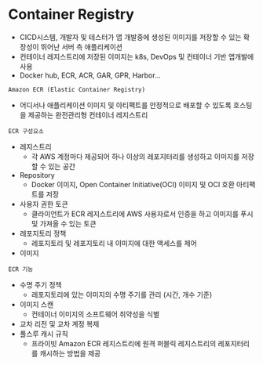 # Container Registry

- CICD시스템, 개발자 및 테스터가 앱 개발중에 생성된 이미지를 저장할 수 있는 확장성이 뛰어난 서버 측 애플리케이션
- 컨테이너 레지스트리에 저장된 이미지는 k8s, DevOps 및 컨테이너 기반 앱개발에 사용
- Docker hub, ECR, ACR, GAR, GPR, Harbor...

`Amazon ECR (Elastic Container Registry)`

- 어디서나 애플리케이션 이미지 및 아티팩트를 안정적으로 배포할 수 있도록 호스팅을 제공하는 완전관리형 컨테이너 레지스트리

`ECR 구성요소`

- 레지스트리
  - 각 AWS 계정마다 제공되어 하나 이상의 레포지터리를 생성하고 이미지를 저장할 수 있는 공간
- Repository
  - Docker 이미지, Open Container Initiative(OCI) 이미지 및 OCI 호환 아티팩트를 저장
- 사용자 권한 토큰
  - 클라이언트가 ECR 레지스트리에 AWS 사용자로서 인증을 하고 이미지를 푸시 및 가져올 수 있는 토큰
- 레포지토리 정책
  - 레포지토리 및 레포지토리 내 이미지에 대한 액세스를 제어
- 이미지

`ECR 기능`

- 수명 주기 정책
  - 레포지토리에 있는 이미지의 수명 주기를 관리 (시간, 개수 기준)
- 이미지 스캔
  - 컨테이너 이미지의 소프트웨어 취약성을 식별
- 교차 리전 및 교차 계정 복제
- 풀스루 캐시 규칙
  - 프라이빗 Amazon ECR 레지스트리에 원격 퍼블릭 레지스트리의 레포지터리를 캐시하는 방법을 제공

